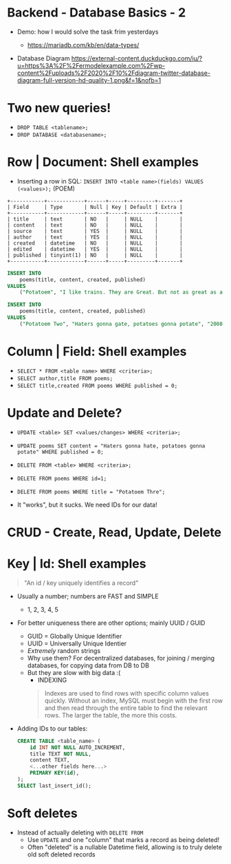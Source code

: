 # Backend - Database Basics - 2

- Demo: how I would solve the task frim yesterdays
    - https://mariadb.com/kb/en/data-types/

- Database Diagram https://external-content.duckduckgo.com/iu/?u=https%3A%2F%2Fermodelexample.com%2Fwp-content%2Fuploads%2F2020%2F10%2Fdiagram-twitter-database-diagram-full-version-hd-quality-1.png&f=1&nofb=1

# Two new queries!

- `DROP TABLE <tablename>;`
- `DROP DATABASE <databasename>;`


# Row | Document: Shell examples

- Inserting a row in SQL: `INSERT INTO <table name>(fields) VALUES (<values>);` (POEM)
```
+-----------+------------+------+-----+---------+-------+
| Field     | Type       | Null | Key | Default | Extra |
+-----------+------------+------+-----+---------+-------+
| title     | text       | NO   |     | NULL    |       |
| content   | text       | NO   |     | NULL    |       |
| source    | text       | YES  |     | NULL    |       |
| author    | text       | YES  |     | NULL    |       |
| created   | datetime   | NO   |     | NULL    |       |
| edited    | datetime   | YES  |     | NULL    |       |
| published | tinyint(1) | NO   |     | NULL    |       |
+-----------+------------+------+-----+---------+-------+
```
```sql
INSERT INTO 
    poems(title, content, created, published)
VALUES
    ("Potatoem", "I like trains. They are Great. But not as great as a potato.", "2021-01-01T13:37:00", 1);

INSERT INTO 
    poems(title, content, created, published)
VALUES
    ("Potatoem Two", "Haters gonna gate, potatoes gonna potate", "2008-01-01T13:37:00", 0);
```

# Column | Field: Shell examples

- `SELECT * FROM <table name> WHERE <criteria>;`
- `SELECT author,title FROM poems;`
- `SELECT title,created FROM poems WHERE published = 0;`

# Update and Delete?

- `UPDATE <table> SET <values/changes> WHERE <criteria>;`
- `UPDATE poems SET content = "Haters gonna hate, potatoes gonna potate" WHERE published = 0;`

- `DELETE FROM <table> WHERE <criteria>;`
- `DELETE FROM poems WHERE id=1;`
- `DELETE FROM poems WHERE title = "Potatoem Thre";`
- It "works", but it sucks. We need IDs for our data!

# CRUD - Create, Read, Update, Delete

# Key | Id: Shell examples

> "An id / key uniquely identifies a record"
- Usually a number; numbers are FAST and SIMPLE
    - 1, 2, 3, 4, 5
- For better uniqueness there are other options; mainly UUID / GUID
    - GUID = Globally Unique Identifier
    - UUID = Universally Unique Identier
    - *Extremely* random strings
  - Why use them? For decentralized databases, for joining / merging databases, for copying data from DB to DB
  - But they are slow with big data :(  
    - INDEXING
    > Indexes are used to find rows with specific column values quickly. Without an index, MySQL must begin with the first row and then read through the entire table to find the relevant rows. The larger the table, the more this costs.

- Adding IDs to our tables:
    ```sql
    CREATE TABLE <table_name> (
        id INT NOT NULL AUTO_INCREMENT,
        title TEXT NOT NULL,
        content TEXT,
        <...other fields here...>
        PRIMARY KEY(id),
    );
    SELECT last_insert_id();
    ```

# Soft deletes

- Instead of actually deleting with `DELETE FROM`
    - Use `UPDATE` and one "column" that marks a record as being deleted!
    - Often "deleted" is a nullable Datetime field, allowing is to truly delete old soft deleted records
